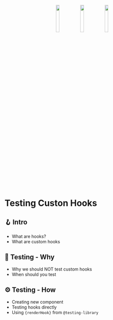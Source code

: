 <p align="center">
    <img src="https://upload.wikimedia.org/wikipedia/commons/thumb/a/a7/React-icon.svg/2300px-React-icon.svg.png" width="15%">
    <img src="https://testing-library.com/img/octopus-128x128.png" width="15%">
    <img src="https://seeklogo.com/images/J/jest-logo-F9901EBBF7-seeklogo.com.png" width="15%">
</p>

# Testing Custon Hooks

## 🪝 Intro

- What are hooks?
- What are custom hooks

## 🤔 Testing - Why

- Why we should NOT test custom hooks
- When should you test

## ⚙️ Testing - How
- Creating new component
- Testing hooks directly
- Using `{renderHook}` from `@testing-library`
